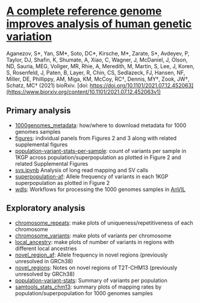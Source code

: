 # [A complete reference genome improves analysis of human genetic variation](https://www.biorxiv.org/content/10.1101/2021.07.12.452063v1)

Aganezov, S\*, Yan, SM\*, Soto, DC\*, Kirsche, M\*, Zarate, S\*, Avdeyev, P, Taylor, DJ, Shafin, K, Shumate, A, Xiao, C, Wagner, J, McDaniel, J, Olson, ND, Sauria, MEG, Vollger, MR, Rhie, A, Meredith, M, Martin, S, Lee, J, Koren, S, Rosenfeld, J, Paten, B, Layer, R, Chin, CS, Sedlazeck, FJ, Hansen, NF, Miller, DE, Phillippy, AM, Miga, KM, McCoy, RC†, Dennis, MY†, Zook, JW†, Schatz, MC† (2021) bioRxiv. [doi: https://doi.org/10.1101/2021.07.12.452063](https://www.biorxiv.org/content/10.1101/2021.07.12.452063v1)

## Primary analysis
- [1000genomes_metadata](1000genomes_metadata): how/where to download metadata for 1000 genomes samples
- [figures](figure): individual panels from Figures 2 and 3 along with related supplemental figures
- [population-variant-stats-per-sample](population-variant-stats-per-sample/): count of variants per sample in 1KGP across population/superpopulation as plotted in Figure 2 and related Supplemental Figures
- [svs.ipynb](svs.ipynb) Analysis of long read mapping and SV calls
- [superpopulation-af](superpopulation-af/): Allele frequency of variants in each 1KGP superpopulation as plotted in Figure 2
- [wdls](wdls): Workflows for processing the 1000 genomes samples in [AnVIL](http://anvilproject.org)


## Exploratory analysis
- [chromosome_repeats](chromosome_repeats): make plots of uniqueness/repetitiveness of each chromosome
- [chromosome_variants](chromosome_variants): make plots of variants per chromosome
- [local_ancestry](local_ancestry): make plots of number of variants in regions with different local ancestries
- [novel_region_af](novel_region_af): Allele frequency in novel regions (previously unresolved in GRCh38)
- [novel_regions](novel_regions): Notes on novel regions of T2T-CHM13 (previously unresolved by GRCh38)
- [population-variant-stats](population-variant-stats): Summary of variants per population
- [samtools_stats_chm13](samtools_stats_chm13): summary plots of mapping rates by population/superpopulation for 1000 genomes samples
